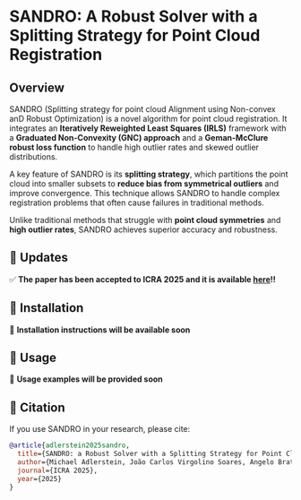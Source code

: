 # SANDRO: A Robust Solver with a Splitting Strategy for Point Cloud Registration  

## Overview  

SANDRO (Splitting strategy for point cloud Alignment using Non-convex anD Robust Optimization) is a novel algorithm for point cloud registration. It integrates an **Iteratively Reweighted Least Squares (IRLS)** framework with a **Graduated Non-Convexity (GNC) approach** and a **Geman-McClure robust loss function** to handle high outlier rates and skewed outlier distributions.  

A key feature of SANDRO is its **splitting strategy**, which partitions the point cloud into smaller subsets to **reduce bias from symmetrical outliers** and improve convergence. This technique allows SANDRO to handle complex registration problems that often cause failures in traditional methods.  

Unlike traditional methods that struggle with **point cloud symmetries** and **high outlier rates**, SANDRO achieves superior accuracy and robustness.

## 🔔 Updates  

✅ **The paper has been accepted to ICRA 2025 and it is available [here](https://arxiv.org/pdf/2503.07743v1)!!** 

## 🔧 Installation  

🚧 **Installation instructions will be available soon**

## 📖 Usage  

🚧 **Usage examples will be provided soon**

## 📌 Citation  

If you use SANDRO in your research, please cite:  

```bibtex
@article{adlerstein2025sandro,
  title={SANDRO: a Robust Solver with a Splitting Strategy for Point Cloud Registration},
  author={Michael Adlerstein, João Carlos Virgolino Soares, Angelo Bratta, Claudio Semini},
  journal={ICRA 2025},
  year={2025}
}
```


